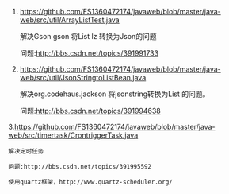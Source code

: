 
1. https://github.com/FS1360472174/javaweb/blob/master/java-web/src/util/ArrayListTest.java

    解决Gson gson 将List<String> lz 转换为Json的问题

    问题:http://bbs.csdn.net/topics/391991733

2. https://github.com/FS1360472174/javaweb/blob/master/java-web/src/util/JsonStringtoListBean.java

    解决org.codehaus.jackson 将jsonstring转换为List<Bean> 的问题。

    问题:http://bbs.csdn.net/topics/391994638
    
3.https://github.com/FS1360472174/javaweb/blob/master/java-web/src/timertask/CrontriggerTask.java

    解决定时任务

    问题:http://bbs.csdn.net/topics/391995592
    
    使用quartz框架，http://www.quartz-scheduler.org/